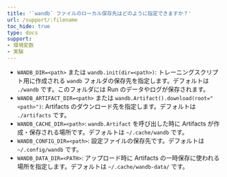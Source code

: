 ```yaml
---
title: '`wandb` ファイルのローカル保存先はどのように指定できますか？'
url: /support/:filename
toc_hide: true
type: docs
support:
- 環境変数
- 実験
---
```


- `WANDB_DIR=<path>` または `wandb.init(dir=<path>)`: トレーニングスクリプト用に作成される `wandb` フォルダの保存先を指定します。デフォルトは `./wandb` です。このフォルダには Run のデータやログが保存されます。
- `WANDB_ARTIFACT_DIR=<path>` または `wandb.Artifact().download(root="<path>")`: Artifacts のダウンロード先を指定します。デフォルトは `./artifacts` です。
- `WANDB_CACHE_DIR=<path>`: `wandb.Artifact` を呼び出した時に Artifacts が作成・保存される場所です。デフォルトは `~/.cache/wandb` です。
- `WANDB_CONFIG_DIR=<path>`: 設定ファイルの保存先です。デフォルトは `~/.config/wandb` です。
- `WANDB_DATA_DIR=<PATH>`: アップロード時に Artifacts の一時保存に使われる場所を指定します。デフォルトは `~/.cache/wandb-data/` です。
